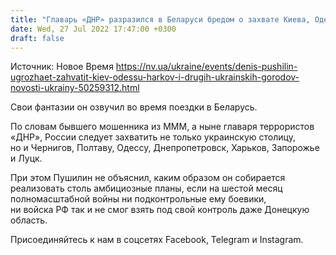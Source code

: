 ```yaml
---
title: "Главарь «ДНР» разразился в Беларуси бредом о захвате Киева, Одессы, Харькова и других украинских городов"
date: Wed, 27 Jul 2022 17:47:00 +0300
draft: false
---
```

Источник: Новое Время https://nv.ua/ukraine/events/denis-pushilin-ugrozhaet-zahvatit-kiev-odessu-harkov-i-drugih-ukrainskih-gorodov-novosti-ukrainy-50259312.html


Свои фантазии он озвучил во время поездки в Беларусь.

По словам бывшего мошенника из МММ, а ныне главаря террористов «ДНР», России следует захватить не только украинскую столицу, но и Чернигов, Полтаву, Одессу, Днепропетровск, Харьков, Запорожье и Луцк.

При этом Пушилин не объяснил, каким образом он собирается реализовать столь амбициозные планы, если на шестой месяц полномасштабной войны ни подконтрольные ему боевики, ни войска РФ так и не смог взять под свой контроль даже Донецкую область.

Присоединяйтесь к нам в соцсетях Facebook, Telegram и Instagram.
